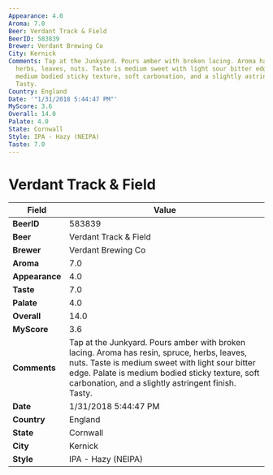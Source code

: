 ```yaml
---
Appearance: 4.0
Aroma: 7.0
Beer: Verdant Track & Field
BeerID: 583839
Brewer: Verdant Brewing Co
City: Kernick
Comments: Tap at the Junkyard. Pours amber with broken lacing. Aroma has resin, spruce,
  herbs, leaves, nuts. Taste is medium sweet with light sour bitter edge. Palate is
  medium bodied sticky texture, soft carbonation, and a slightly astringent finish.
  Tasty.
Country: England
Date: '"1/31/2018 5:44:47 PM"'
MyScore: 3.6
Overall: 14.0
Palate: 4.0
State: Cornwall
Style: IPA - Hazy (NEIPA)
Taste: 7.0
---
```


# Verdant Track & Field

| Field         | Value |
|---------------|-------|
| **BeerID** | 583839 |
| **Beer** | Verdant Track & Field |
| **Brewer** | Verdant Brewing Co |
| **Aroma** | 7.0 |
| **Appearance** | 4.0 |
| **Taste** | 7.0 |
| **Palate** | 4.0 |
| **Overall** | 14.0 |
| **MyScore** | 3.6 |
| **Comments** | Tap at the Junkyard. Pours amber with broken lacing. Aroma has resin, spruce, herbs, leaves, nuts. Taste is medium sweet with light sour bitter edge. Palate is medium bodied sticky texture, soft carbonation, and a slightly astringent finish. Tasty. |
| **Date** | 1/31/2018 5:44:47 PM |
| **Country** | England |
| **State** | Cornwall |
| **City** | Kernick |
| **Style** | IPA - Hazy (NEIPA) |
